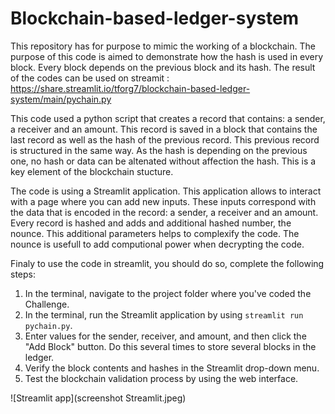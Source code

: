 # Blockchain-based-ledger-system
This repository has for purpose to mimic the working of a blockchain. The purpose of this code is aimed to demonstrate how the hash is used in every block. Every block depends on the previous block and its hash. The result of the codes can be used on streamit : https://share.streamlit.io/tforg7/blockchain-based-ledger-system/main/pychain.py

This code used a python script that creates a record that contains: a sender, a receiver and an amount. This record is saved in a block that contains the last record as well as the hash of the previous record. This previous record is structured in the same way. As the hash is depending on the previous one, no hash or data can be altenated without affection the hash. This is a key element of the blockchain stucture.

The code is using a Streamlit application. This application allows to interact with a page where you can add new inputs. These inputs correspond with the data that is encoded in the record: a sender, a receiver and an amount. Every record is hashed and adds and additional hashed number, the nounce. This additional parameters helps to complexify the code. The nounce is usefull to add computional power when decrypting the code. 

Finaly to use the code in streamlit, you should do so, complete the following steps:

1. In the terminal, navigate to the project folder where you've coded the Challenge.
2. In the terminal, run the Streamlit application by using `streamlit run pychain.py`.
3. Enter values for the sender, receiver, and amount, and then click the "Add Block" button. Do this several times to store several blocks in the ledger.
4. Verify the block contents and hashes in the Streamlit drop-down menu.
5. Test the blockchain validation process by using the web interface.

![Streamlit app](screenshot Streamlit.jpeg)
